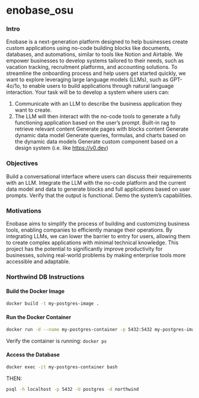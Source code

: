 # enobase_osu
### Intro

Enobase is a next-generation platform designed to help businesses create custom applications using no-code building blocks like documents, databases, and automations, similar to tools like Notion and Airtable. We empower businesses to develop systems tailored to their needs, such as vacation tracking, recruitment platforms, and accounting solutions.
To streamline the onboarding process and help users get started quickly, we want to explore leveraging large language models (LLMs), such as GPT-4o/1o, to enable users to build applications through natural language interaction. Your task will be to develop a system where users can:

1. Communicate with an LLM to describe the business application they want to create.
2. The LLM will then interact with the no-code tools to generate a fully functioning application based on the user’s prompt.
   Built-in rag to retrieve relevant content 
   Generate pages with blocks content
   Generate dynamic data model
   Generate queries, formulas, and charts based on the dynamic data models
   Generate custom component based on a design system (i.e. like https://v0.dev)
   

### Objectives
Build a conversational interface where users can discuss their requirements with an LLM.
Integrate the LLM with the no-code platform and the current data model and data to generate blocks and full applications based on user prompts.
Verify that the output is functional.
Demo the system’s capabilities.

### Motivations
Enobase aims to simplify the process of building and customizing business tools, enabling companies to efficiently manage their operations. By integrating LLMs, we can lower the barrier to entry for users, allowing them to create complex applications with minimal technical knowledge. This project has the potential to significantly improve productivity for businesses, solving real-world problems by making enterprise tools more accessible and adaptable.

### Northwind DB Instructions
#### Build the Docker Image 
```bash
docker build -t my-postgres-image .
```

#### Run the Docker Container
```bash
docker run -d --name my-postgres-container -p 5432:5432 my-postgres-image
```
Verify the container is running: `docker ps`

#### Access the Database
```bash
docker exec -it my-postgres-container bash
```
THEN:
```bash
psql -h localhost -p 5432 -U postgres -d northwind
```

